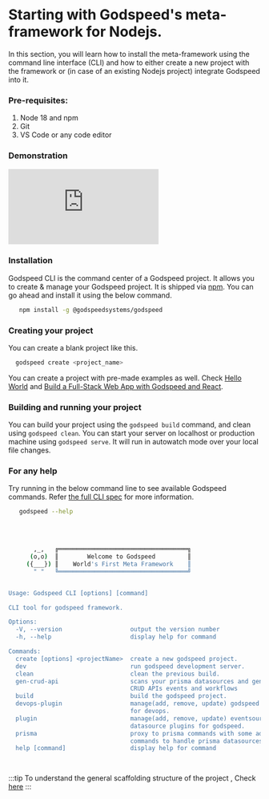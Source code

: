 # Starting with Godspeed's meta-framework for Nodejs.

In this section, you will learn how to install the meta-framework using the command line interface (CLI) and how to either create a new project with the framework or (in case of an existing Nodejs project) integrate Godspeed into it.


### Pre-requisites:

1. Node 18 and npm
2. Git
3. VS Code or any code editor

### Demonstration
<div style={{ position: 'relative', paddingBottom: '56.25%', height: 0, overflow: 'hidden' }}>
    <iframe style={{ position: 'absolute', top: 0, left: 0, width: '100%', height: '100%' }} src="https://www.youtube.com/embed/f1jlvaM7Sbo" frameborder="0" allowfullscreen></iframe>
</div>

### Installation

Godspeed CLI is the command center of a Godspeed project. It allows you to create & manage your Godspeed project. It is shipped via [npm](https://www.npmjs.com/package/@godspeedsystems/godspeed). You can go ahead and install it using the below command.


```bash
   npm install -g @godspeedsystems/godspeed
```

### Creating your project
You can create a blank project like this.
```bash
  godspeed create <project_name>
```
You can create a project with pre-made examples as well. Check [Hello World](/docs/microservices-framework/getting-started/guide.md) and [Build a Full-Stack Web App with Godspeed and React](https://github.com/godspeedsystems/gs-node-templates/tree/master/FullStack_App_With_React). 

### Building and running your project

You can build your project using the `godspeed build` command, and clean using `godspeed clean`. You can start your server on localhost or production machine using `godspeed serve`. It will run in autowatch mode over your local file changes. 

### For any help
Try running in the below command line to see available Godspeed commands. Refer [the full CLI spec](/docs/microservices-framework/CLI.md) for more information.


```bash
   godspeed --help
```
   
```bash
    
       ,_,   ╔════════════════════════════════════╗
      (o,o)  ║        Welcome to Godspeed         ║
     ({___}) ║    World's First Meta Framework    ║
       " "   ╚════════════════════════════════════╝


Usage: Godspeed CLI [options] [command]

CLI tool for godspeed framework.

Options:
  -V, --version                   output the version number
  -h, --help                      display help for command

Commands:
  create [options] <projectName>  create a new godspeed project.
  dev                             run godspeed development server.
  clean                           clean the previous build.
  gen-crud-api                    scans your prisma datasources and generate
                                  CRUD APIs events and workflows
  build                           build the godspeed project.
  devops-plugin                   manage(add, remove, update) godspeed plugins
                                  for devops.
  plugin                          manage(add, remove, update) eventsource and
                                  datasource plugins for godspeed.
  prisma                          proxy to prisma commands with some add-on
                                  commands to handle prisma datasources.
  help [command]                  display help for command

    
```

:::tip
To understand the general scaffolding structure of the project , Check [here](/docs/microservices-framework/getting-started/guide.md#scaffolding) 
:::